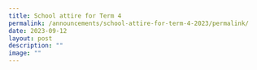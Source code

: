 ```yaml
---
title: School attire for Term 4
permalink: /announcements/school-attire-for-term-4-2023/permalink/
date: 2023-09-12
layout: post
description: ""
image: ""
---
```

